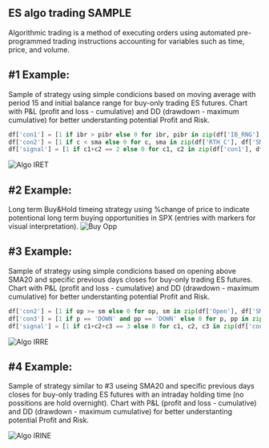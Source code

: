 ## ES algo trading SAMPLE
Algorithmic trading is a method of executing orders using automated pre-programmed trading instructions accounting for variables such as time, price, and volume.

## #1 Example:
Sample of strategy using simple condicions based on moving average with period 15 and initial balance range for buy-only trading ES futures. Chart with P&L (profit and loss - cumulative) and DD (drawdown - maximum cumulative) for better understanting potential Profit and Risk.
```python
df['con1'] = [1 if ibr > pibr else 0 for ibr, pibr in zip(df['IB_RNG'], df['pIB_RNG'])]
df['con2'] = [1 if c < sma else 0 for c, sma in zip(df['RTH_C'], df['SMA'])]
df['signal'] = [1 if c1+c2 == 2 else 0 for c1, c2 in zip(df['con1'], df['con2'])]
```
![Algo IRET](https://github.com/vldmrmrv/ES-algorithmic-trading-strategy/blob/main/ALGO_iret_SAMPLE.png)

## #2 Example:
Long term Buy&Hold timeing strategy using %change of price to indicate potentional long term buying opportunities in SPX (entries with markers for visual interpretation). 
![Buy Opp](https://github.com/vldmrmrv/ES-algorithmic-trading-strategy/blob/main/buying%20opportunities.png)

## #3 Example:
Sample of strategy using simple condicions based on opening above SMA20 and specific previous days closes for buy-only trading ES futures. Chart with P&L (profit and loss - cumulative) and DD (drawdown - maximum cumulative) for better understanting potential Profit and Risk.
```python
df['con2'] = [1 if op >= sm else 0 for op, sm in zip(df['Open'], df['SMA'])]
df['con3'] = [1 if p == 'DOWN' and pp == 'DOWN' else 0 for p, pp in zip(df['p_UD'], df['pp_UD'])]
df['signal'] = [1 if c1+c2+c3 == 3 else 0 for c1, c2, c3 in zip(df['con1'], df['con2'], df['con3'])]
```
![Algo IRRE](https://github.com/vldmrmrv/ES-algorithmic-trading-strategy/blob/main/ALGO_sma20_pD_ppD_SAMPLE.png)

## #4 Example:
Sample of strategy similar to #3 useing SMA20 and specific previous days closes for buy-only trading ES futures with an intraday holding time (no possitions are hold overnight). Chart with P&L (profit and loss - cumulative) and DD (drawdown - maximum cumulative) for better understanting potential Profit and Risk.

![Algo IRINE](https://github.com/vldmrmrv/ES-algorithmic-trading-strategy/blob/main/ALGO_intra_SAMPLE.png)

